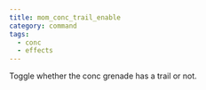 ```yaml
---
title: mom_conc_trail_enable
category: command
tags:
  - conc
  - effects
---
```


Toggle whether the conc grenade has a trail or not.
